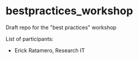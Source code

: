 # bestpractices_workshop
 Draft repo for the "best practices" workshop

List of participants:
- Erick Ratamero, Research IT
